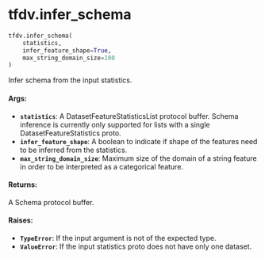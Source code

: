 <div itemscope itemtype="http://developers.google.com/ReferenceObject">
<meta itemprop="name" content="tfdv.infer_schema" />
<meta itemprop="path" content="Stable" />
</div>

# tfdv.infer_schema

``` python
tfdv.infer_schema(
    statistics,
    infer_feature_shape=True,
    max_string_domain_size=100
)
```

Infer schema from the input statistics.

#### Args:

* <b>`statistics`</b>: A DatasetFeatureStatisticsList protocol buffer. Schema
      inference is currently only supported for lists with a single
      DatasetFeatureStatistics proto.
* <b>`infer_feature_shape`</b>: A boolean to indicate if shape of the features need
      to be inferred from the statistics.
* <b>`max_string_domain_size`</b>: Maximum size of the domain of a string feature in
      order to be interpreted as a categorical feature.


#### Returns:

A Schema protocol buffer.


#### Raises:

* <b>`TypeError`</b>: If the input argument is not of the expected type.
* <b>`ValueError`</b>: If the input statistics proto does not have only one dataset.